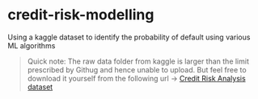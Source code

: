 # credit-risk-modelling
Using a kaggle dataset to identify the probability of default using various ML algorithms

> Quick note: The raw data folder from kaggle is larger than the limit prescribed by Githug and hence unable to upload. But feel free to download it yourself from the following url -> [Credit Risk Analysis dataset](https://www.kaggle.com/datasets/ranadeep/credit-risk-dataset/download?datasetVersionNumber=3)
